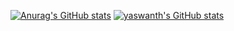 [![Anurag's GitHub stats](https://github-readme-stats.vercel.app/api?username=anuraghazra)](https://github.com/anuraghazra/github-readme-stats)
[![yaswanth's GitHub stats](https://github-readme-stats.vercel.app/api?username=yaswanthkosuru)](https://github.com/yaswanthkosuru/github-readme-stats)
